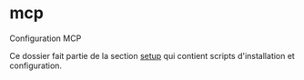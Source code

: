 # mcp

Configuration MCP

Ce dossier fait partie de la section [setup](..) qui contient scripts d'installation et configuration.
